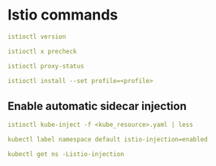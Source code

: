 # Istio commands

```yml
istioctl version
```

```yml
istioctl x precheck
```

```yml
istioctl proxy-status
```

```yml
istioctl install --set profile=<profile>
```

## Enable automatic sidecar injection

```yml
istioctl kube-inject -f <kube_resource>.yaml | less
```

```yml
kubectl label namespace default istio-injection=enabled
```

```yml
kubectl get ns -Listio-injection
```
